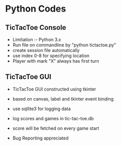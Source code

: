 # Python Codes

## TicTacToe Console

- Limitation :- Python 3.x
- Run file on commandline by "python tictactoe.py"
- create session file automatically 
- use index 0-8 for specifying location 
- Player with mark "X" always has first turn

## TicTacToe GUI

- TicTacToe GUI constructed using tkinter
- based on canvas, label and tkinter event binding
- use sqllite3 for logging data
- log scores and games in tic-tac-toe.db 
- score will be fetched on every game start

- Bug Reporting appreciated
